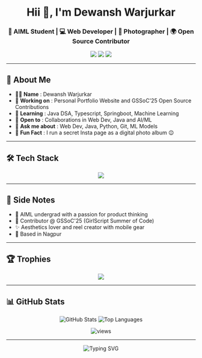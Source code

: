 
<h1 align="center">Hii 👋, I'm Dewansh Warjurkar</h1>
<h3 align="center">🚀 AIML Student | 💻 Web Developer | 📸 Photographer | 🌍 Open Source Contributor </h3>

<p align="center">
  <a href="https://www.linkedin.com/in/dewansh-warjurkar-a85169281"><img src="https://img.shields.io/badge/LinkedIn-0A66C2?style=for-the-badge&logo=linkedin&logoColor=white" /></a>
  <a href="https://github.com/dewanshhh24"><img src="https://img.shields.io/badge/GitHub-181717?style=for-the-badge&logo=github&logoColor=white" /></a>
  <a href="https://instagram.com/_dewanshhh"><img src="https://img.shields.io/badge/Instagram-E4405F?style=for-the-badge&logo=instagram&logoColor=white" /> </a> 
</p>

---


## 🧠 About Me

- 🧑‍💻 <b>Name</b> : Dewansh Warjurkar
- 🔭 <b>Working on</b> : Personal Portfolio Website and GSSoC'25 Open Source Contributions
- 🌱 <b>Learning</b> : Java DSA, Typescript, Springboot, Machine Learning
- 🤝 <b>Open to</b> : Collaborations in Web Dev, Java and AI/ML
- 💬 <b>Ask me about</b> : Web Dev, Java, Python, Git, ML Models
- 📸 <b>Fun Fact</b> : I run a secret Insta page as a digital photo album 😉

---

## 🛠️ Tech Stack

<p align="center"> <img src="https://skillicons.dev/icons?i=java,python,html,css,js,nextjs,react,ts,tailwind,git" /> </p>

---

## 🧩 Side Notes

- 🎯 AIML undergrad with a passion for product thinking
- 🎉 Contributor @ GSSoC'25 (GirlScript Summer of Code)
- ✨ Aesthetics lover and reel creator with mobile gear
- 📍 Based in Nagpur

---

## 🏆 Trophies

<p align="center"> <img src="https://github-profile-trophy.vercel.app/?username=dewanshhh24&theme=darkhub&no-frame=true&no-bg=true&margin-w=4" /> </p>

---

## 📊 GitHub Stats

<p align="center"> <img src="https://github-readme-stats.vercel.app/api?username=dewanshhh24&show_icons=true&theme=radical" alt="GitHub Stats" />  <img src="https://github-readme-stats.vercel.app/api/top-langs/?username=dewanshhh24&layout=compact&theme=radical" alt="Top Languages" /> </p>
<p align="center"><img src="https://komarev.com/ghpvc/?username=dewanshhh24&label=Profile+Views&color=blueviolet&style=flat" alt="views" /></p>


---

<p align="center"> <img src="https://readme-typing-svg.herokuapp.com?font=Fira+Code&size=22&pause=1000&center=true&vCenter=true&width=435&lines=Just+a+Chill+Guy;Let’s+build+something+awesome+!;Smile+Please+📸💖" alt="Typing SVG" /> </p> <p align="center"> </p> 
